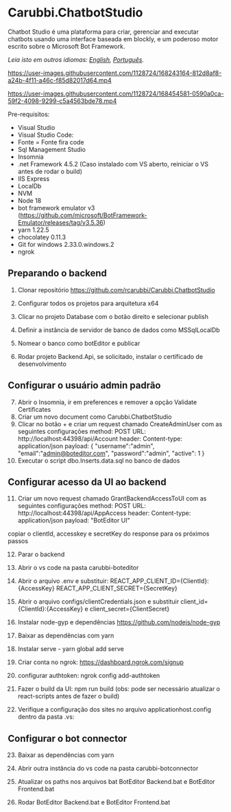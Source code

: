 # Carubbi.ChatbotStudio
Chatbot Studio é uma plataforma para criar, gerenciar and executar chatbots usando uma interface baseada em blockly, e um poderoso motor escrito sobre o Microsoft Bot Framework. 

*Leia isto em outros idiomas: [English](README.md), [Português](README.pt-br.md).*

https://user-images.githubusercontent.com/1128724/168243164-812d8af8-a24b-4f11-a46c-f85d82017d64.mp4

https://user-images.githubusercontent.com/1128724/168454581-0590a0ca-59f2-4098-9299-c5a4563bde78.mp4

Pre-requisitos:
* Visual Studio
* Visual Studio Code: 
* Fonte = Fonte fira code
* Sql Management Studio
* Insomnia
* .net Framework 4.5.2 (Caso instalado com VS aberto, reiniciar o VS antes de rodar o build)
* IIS Express
* LocalDb
* NVM
* Node 18
* bot framework emulator v3 (https://github.com/microsoft/BotFramework-Emulator/releases/tag/v3.5.36)
* yarn 1.22.5
* chocolatey 0.11.3
* Git for windows 2.33.0.windows.2
* ngrok

## Preparando o backend

1. Clonar repositório https://github.com/rcarubbi/Carubbi.ChatbotStudio
2. Configurar todos os projetos para arquitetura x64

3. Clicar no projeto Database com o botão direito e selecionar publish
4. Definir a instância de servidor de banco de dados como MSSqlLocalDb 
5. Nomear o banco como botEditor e publicar
6. Rodar projeto Backend.Api, se solicitado, instalar o certificado de desenvolvimento

## Configurar o usuário admin padrão

7. Abrir o Insomnia, ir em preferences e remover a opção Validate Certificates 
8. Criar um novo document como Carubbi.ChatbotStudio
9. Clicar no botão + e criar um request chamado CreateAdminUser com as seguintes configurações
method: POST
URL: http://localhost:44398/api/Account
header: Content-type: application/json
payload: 
{
	"username":"admin",
	"email":"admin@boteditor.com",
	"password":"admin",
	"active": 1
}
10. Executar o script dbo.Inserts.data.sql no banco de dados

## Configurar acesso da UI ao backend

11. Criar um novo request chamado GrantBackendAccessToUI com as seguintes configurações
method: POST
URL: http://localhost:44398/api/AppAccess
header: Content-type: application/json
payload: "BotEditor UI"

copiar o clientId, accesskey e secretKey do response para os próximos passos
 
12. Parar o backend
13. Abrir o vs code na pasta carubbi-boteditor
14. Abrir o arquivo .env e substituir:
REACT_APP_CLIENT_ID={ClientId}:{AccessKey} 
REACT_APP_CLIENT_SECRET={SecretKey}

15. Abrir o arquivo configs/clientCredentials.json e substituir client_id={ClientId}:{AccessKey} e client_secret={ClientSecret}
16. Instalar node-gyp e dependências https://github.com/nodejs/node-gyp
17. Baixar as dependências com yarn
18. Instalar serve - yarn global add serve
19. Criar conta no ngrok: https://dashboard.ngrok.com/signup
20. configurar authtoken: ngrok config add-authtoken <TOKEN>
21. Fazer o build da UI: npm run build (obs: pode ser necessário atualizar o react-scripts antes de fazer o build)
22. Verifique a configuração dos sites no arquivo applicationhost.config dentro da pasta .vs:
 <sites>
             <site name="Carubbi.BotEditor.SamplesApi" id="1">
                <application path="/" applicationPool="Clr4IntegratedAppPool">
                    <virtualDirectory path="/" physicalPath="C:\Users\rcaru\source\repos\Carubbi.ChatbotStudio\Carubbi.BotEditor.SamplesApi" />
                </application>
                <bindings>
                    <binding protocol="https" bindingInformation="*:44325:localhost" />
                    <binding protocol="http" bindingInformation="*:54401:localhost" />
                </bindings>
            </site>
            <site name="Carubbi.BotEditor.Api" id="2">
                <application path="/" applicationPool="Clr4IntegratedAppPool">
                    <virtualDirectory path="/" physicalPath="C:\Users\rcaru\source\repos\Carubbi.ChatbotStudio\Carubbi.BotEditor.Api" />
                </application>
                <bindings>
                    <binding protocol="http" bindingInformation="*:3979:localhost" />
                    <binding protocol="https" bindingInformation="*:44332:localhost" />
                </bindings>
            </site>
            <site name="Carubbi.BotEditor.Backend.Api" id="3">
                <application path="/" applicationPool="Clr4IntegratedAppPool">
                    <virtualDirectory path="/" physicalPath="C:\Users\rcaru\source\repos\Carubbi.ChatbotStudio\Carubbi.BotEditor.Backend.Api" />
                </application>
                <bindings>
                    <binding protocol="https" bindingInformation="*:44398:localhost" />
                    <binding protocol="http" bindingInformation="*:60819:localhost" />
                </bindings>
            </site>
            <site name="Carubbi.BotEditor.UI" id="4">
                <application path="/" applicationPool="Clr4IntegratedAppPool">
                    <virtualDirectory path="/" physicalPath="C:\Users\rcaru\source\repos\Carubbi.ChatbotStudio\Carubbi.BotEditor.UI" />
                </application>
                <bindings>
                    <binding protocol="https" bindingInformation="*:44354:localhost" />
                    <binding protocol="http" bindingInformation="*:53080:localhost" />
                </bindings>
            </site>


## Configurar o bot connector

23. Baixar as dependências com yarn
24. Abrir outra instância do vs code na pasta carubbi-botconnector

25. Atualizar os paths nos arquivos bat BotEditor Backend.bat e BotEditor Frontend.bat
26. Rodar BotEditor Backend.bat e BotEditor Frontend.bat
